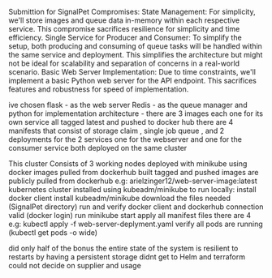 Submittion for SignalPet 
Compromises:
State Management:
For simplicity, we'll store images and queue data in-memory within each respective service.
This compromise sacrifices resilience for simplicity and time efficiency.
Single Service for Producer and Consumer:
To simplify the setup, both producing and consuming of queue tasks will be handled within the same service and deployment.
This simplifies the architecture but might not be ideal for scalability and separation of concerns in a real-world scenario.
Basic Web Server Implementation:
Due to time constraints, we'll implement a basic Python web server for the API endpoint.
This sacrifices features and robustness for speed of implementation.

ive chosen flask - as the web server Redis - as the queue manager and python for implementation
architecture - there are 3 images each one for its own service all tagged latest and pushed to docker hub
there are 4 manifests that consist of storage claim , single job queue , and 2 deployments for the 2 services one for the webserver and one for the consumer service 
both deployed on the same cluster 

This cluster Consists of 3 working nodes deployed with minikube using docker images pulled from dockerhub
built tagged and pushed images are publicly pulled from dockerhub e.g: arielzinger12/web-server-image:latest
kubernetes cluster installed using kubeadm/minikube 
to run locally:
install docker client
install kubeadm/minikube 
download the files needed (SignalPet directory)
run and verify docker client and dockerhub connection valid (docker login)
run minikube start
apply all manifest files there are 4 e.g: kubectl apply -f web-server-deplyment.yaml
verify all pods are running (kubectl get pods -o wide)

did only half of the bonus the entire state of the system is resilient to restarts by having a persistent storage
didnt get to Helm and terraform could not decide on supplier and usage 
